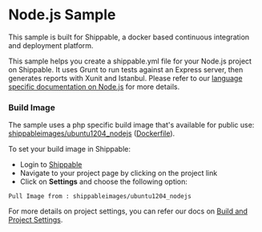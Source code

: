 Node.js Sample
=================

This sample is built for Shippable, a docker based continuous integration and deployment platform.

This sample helps you create a shippable.yml file for your Node.js project on Shippable. It uses Grunt to run tests against an Express server, then generates reports with Xunit and Istanbul. Please refer to our [language specific documentation on Node.js](http://docs.shippable.com/languages/#nodejs) for more details.

### Build Image

The sample uses a php specific build image that's available for public use:
[shippableimages/ubuntu1204_nodejs](https://registry.hub.docker.com/u/shippableimages/ubuntu1204_nodejs)  ([Dockerfile](https://github.com/shippableImages/ubuntu1204_nodejs/blob/master/Dockerfile)).

To set your build image in Shippable:
- Login to [Shippable](https://www.shippable.com) 
- Navigate to your project page by clicking on the project link
- Click on **Settings** and choose the following option:

`Pull Image from : shippableimages/ubuntu1204_nodejs`

For more details on project settings, you can refer our docs on  [Build and Project Settings](http://docs.shippable.com/project_settings).
